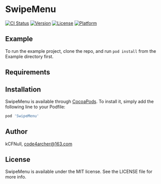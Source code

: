 # SwipeMenu

[![CI Status](https://img.shields.io/travis/kCFNull/SwipeMenu.svg?style=flat)](https://travis-ci.org/kCFNull/SwipeMenu)
[![Version](https://img.shields.io/cocoapods/v/SwipeMenu.svg?style=flat)](https://cocoapods.org/pods/SwipeMenu)
[![License](https://img.shields.io/cocoapods/l/SwipeMenu.svg?style=flat)](https://cocoapods.org/pods/SwipeMenu)
[![Platform](https://img.shields.io/cocoapods/p/SwipeMenu.svg?style=flat)](https://cocoapods.org/pods/SwipeMenu)

## Example

To run the example project, clone the repo, and run `pod install` from the Example directory first.

## Requirements

## Installation

SwipeMenu is available through [CocoaPods](https://cocoapods.org). To install
it, simply add the following line to your Podfile:

```ruby
pod 'SwipeMenu'
```

## Author

kCFNull, code4archer@163.com

## License

SwipeMenu is available under the MIT license. See the LICENSE file for more info.

